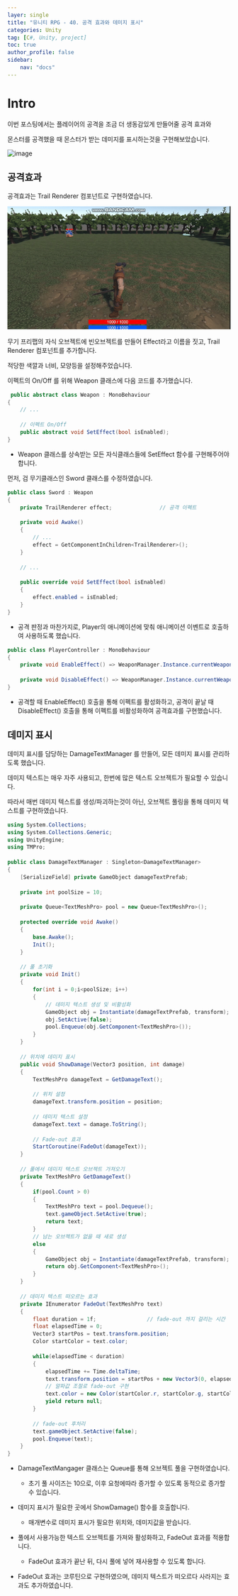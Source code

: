 ```yaml
---
layer: single
title: "유니티 RPG - 40. 공격 효과와 데미지 표시"
categories: Unity
tag: [C#, Unity, project]
toc: true
author_profile: false
sidebar: 
    nav: "docs"
---
```


# Intro

이번 포스팅에서는 플레이어의 공격을 조금 더 생동감있게 만들어줄 공격 효과와

몬스터를 공격했을 때 몬스터가 받는 데미지를 표시하는것을 구현해보았습니다.

![image](/images/2025/2025-03-01/capture_1.gif)



## 공격효과

공격효과는 Trail Renderer 컴포넌트로 구현하였습니다.

![image](/images/2025/2025-03-01/capture_2.gif)


무기 프리팹의 자식 오브젝트에 빈오브젝트를 만들어 Effect라고 이름을 짓고, Trail Renderer 컴포넌트를 추가합니다.

적당한 색깔과 너비, 모양등을 설정해주었습니다.


이펙트의 On/Off 를 위해 Weapon 클래스에 다음 코드를 추가했습니다.

```c#
 public abstract class Weapon : MonoBehaviour
{
    // ...

    // 이펙트 On/Off
    public abstract void SetEffect(bool isEnabled);
}

```

* Weapon 클래스를 상속받는 모든 자식클래스들에 SetEffect 함수를 구현해주어야합니다.

먼저, 검 무기클래스인 Sword 클래스를 수정하였습니다.

```c#
public class Sword : Weapon
{
    private TrailRenderer effect;               // 공격 이펙트

    private void Awake()
    {
        // ...
        effect = GetComponentInChildren<TrailRenderer>();
    }

    // ...

    public override void SetEffect(bool isEnabled)
    {
        effect.enabled = isEnabled;
    }
}

```

* 공격 판정과 마찬가지로, Player의 애니메이션에 맞춰 애니메이션 이벤트로 호출하여 사용하도록 했습니다.


```c#
public class PlayerController : MonoBehaviour
{
    private void EnableEffect() => WeaponManager.Instance.currentWeapon.SetEffect(true);

    private void DisableEffect() => WeaponManager.Instance.currentWeapon.SetEffect(false);
}
```

* 공격할 때 EnableEffect() 호출을 통해 이펙트를 활성화하고, 공격이 끝날 때 DisableEffect() 호출을 통해 이펙트를 비활성화하여
    공격효과를 구현했습니다.



## 데미지 표시

데미지 표시를 담당하는 DamageTextManager 를 만들어, 모든 데미지 표시를 관리하도록 했습니다.

데미지 텍스트는 매우 자주 사용되고, 한번에 많은 텍스트 오브젝트가 필요할 수 있습니다.

따라서 매번 데미지 텍스트를 생성/파괴하는것이 아닌, 오브젝트 풀링을 통해 데미지 텍스트를 구현하였습니다.


```c#
using System.Collections;
using System.Collections.Generic;
using UnityEngine;
using TMPro;

public class DamageTextManager : Singleton<DamageTextManager>
{
    [SerializeField] private GameObject damageTextPrefab;               // 데미지 텍스트 프리팹

    private int poolSize = 10;

    private Queue<TextMeshPro> pool = new Queue<TextMeshPro>();
    
    protected override void Awake()
    {
        base.Awake();
        Init();
    }

    // 풀 초기화
    private void Init()
    {
        for(int i = 0;i<poolSize; i++)
        {
            // 데미지 텍스트 생성 및 비활성화
            GameObject obj = Instantiate(damageTextPrefab, transform);
            obj.SetActive(false);
            pool.Enqueue(obj.GetComponent<TextMeshPro>());
        }
    }

    // 위치에 데미지 표시
    public void ShowDamage(Vector3 position, int damage)
    {
        TextMeshPro damageText = GetDamageText();

        // 위치 설정
        damageText.transform.position = position;

        // 데미지 텍스트 설정
        damageText.text = damage.ToString();

        // Fade-out 효과
        StartCoroutine(FadeOut(damageText));
    }

    // 풀에서 데미지 텍스트 오브젝트 가져오기
    private TextMeshPro GetDamageText()
    {
        if(pool.Count > 0)
        {
            TextMeshPro text = pool.Dequeue();
            text.gameObject.SetActive(true);
            return text;
        }
        // 남는 오브젝트가 없을 때 새로 생성
        else
        {
            GameObject obj = Instantiate(damageTextPrefab, transform);
            return obj.GetComponent<TextMeshPro>();
        }
    }

    // 데미지 텍스트 떠오르는 효과
    private IEnumerator FadeOut(TextMeshPro text)
    {
        float duration = 1f;                // fade-out 까지 걸리는 시간
        float elapsedTime = 0;
        Vector3 startPos = text.transform.position;
        Color startColor = text.color;

        while(elapsedTime < duration)
        {
            elapsedTime += Time.deltaTime;
            text.transform.position = startPos + new Vector3(0, elapsedTime * 1.5f, 0);
            // 알파값 조절로 fade-out 구현
            text.color = new Color(startColor.r, startColor.g, startColor.b, 1 - (elapsedTime / duration));
            yield return null;
        }

        // fade-out 후처리
        text.gameObject.SetActive(false);
        pool.Enqueue(text);
    }
}
```

* DamageTextMangager 클래스는 Queue를 통해 오브젝트 풀을 구현하였습니다.
    - 초기 풀 사이즈는 10으로, 이후 요청에따라 증가할 수 있도록 동적으로 증가할 수 있습니다.

* 데미지 표시가 필요한 곳에서 ShowDamage() 함수를 호출합니다.
    - 매개변수로 데미지 표시가 필요한 위치와, 데미지값을 받습니다.

* 풀에서 사용가능한 텍스트 오브젝트를 가져와 활성화하고, FadeOut 효과를 적용합니다.
    - FadeOut 효과가 끝난 뒤, 다시 풀에 넣어 재사용할 수 있도록 합니다.

* FadeOut 효과는 코루틴으로 구현하였으며, 데미지 텍스트가 떠오르다 사라지는 효과도 추가하였습니다.
